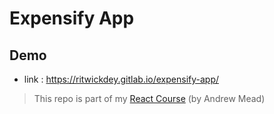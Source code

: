 # Expensify App


## Demo
* link : https://ritwickdey.gitlab.io/expensify-app/


> This repo is part of my [React Course](https://www.udemy.com/react-2nd-edition/) (by Andrew Mead)